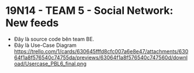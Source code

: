 # 19N14 - TEAM 5 - Social Network: New feeds 

- Đây là source code bên team BE.
- Đây là Use-Case Diagram
https://trello.com/1/cards/630645fffd8cfc007a6e8e47/attachments/63064f1a8f576540c74755da/previews/63064f1a8f576540c747560d/download/Usercase_PBL6_final.png


